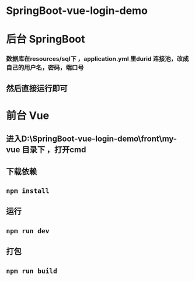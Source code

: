 # SpringBoot-vue-login-demo
# 后台  SpringBoot 
### 数据库在resources/sql下 ，application.yml  里durid 连接池，改成自己的用户名，密码，端口号
## 然后直接运行即可

# 前台 Vue

## 进入D:\SpringBoot-vue-login-demo\front\my-vue 目录下  ，打开cmd

## 下载依赖
## `npm install`    

## 运行
## `npm run dev`

## 打包
## `npm run build`
